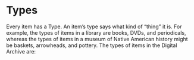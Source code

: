 # Types

Every item has a Type. An item’s type says what kind of “thing” it is. For example, the types of items in a library are books, DVDs, and periodicals, whereas the types of items in a museum of Native American history might be baskets, arrowheads, and pottery. The types of items in the Digital Archive are:
